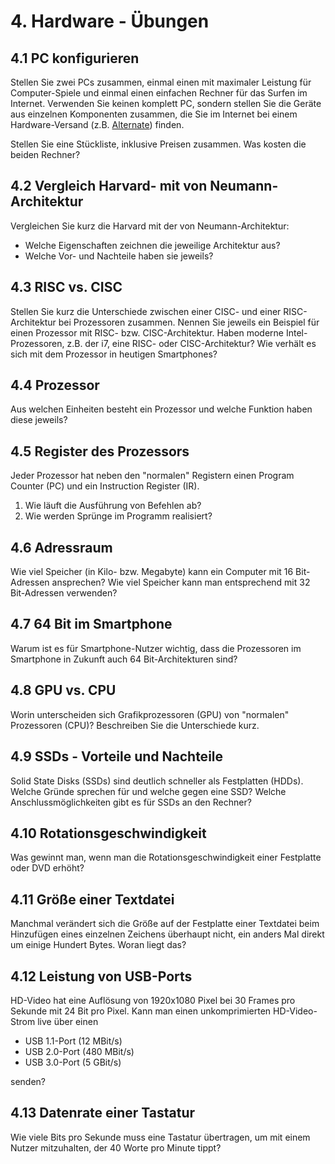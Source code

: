 # 4. Hardware - Übungen

## 4.1 PC konfigurieren
Stellen Sie zwei PCs zusammen, einmal einen mit maximaler Leistung für Computer-Spiele und einmal einen einfachen Rechner für das Surfen im Internet. Verwenden Sie keinen komplett PC, sondern stellen Sie die Geräte aus einzelnen Komponenten zusammen, die Sie im Internet bei einem Hardware-Versand (z.B. [Alternate](https://www.alternate.de)) finden.

Stellen Sie eine Stückliste, inklusive Preisen zusammen. Was kosten die beiden Rechner?


## 4.2 Vergleich Harvard- mit von Neumann-Architektur
Vergleichen Sie kurz die Harvard mit der von Neumann-Architektur:

  * Welche Eigenschaften zeichnen die jeweilige Architektur aus?
  * Welche Vor- und Nachteile haben sie jeweils?


## 4.3 RISC vs. CISC
Stellen Sie kurz die Unterschiede zwischen einer CISC- und einer RISC-Architektur bei Prozessoren zusammen. Nennen Sie jeweils ein Beispiel für einen Prozessor mit RISC- bzw. CISC-Architektur. Haben moderne Intel-Prozessoren, z.B. der i7, eine RISC- oder CISC-Architektur? Wie verhält es sich mit dem Prozessor in heutigen Smartphones?


## 4.4 Prozessor
Aus welchen Einheiten besteht ein Prozessor und welche Funktion haben diese jeweils?


## 4.5 Register des Prozessors
Jeder Prozessor hat neben den "normalen" Registern einen Program Counter (PC) und ein Instruction Register (IR).

  1. Wie läuft die Ausführung von Befehlen ab?
  2. Wie werden Sprünge im Programm realisiert?


## 4.6 Adressraum
Wie viel Speicher (in Kilo- bzw. Megabyte) kann ein Computer mit 16 Bit-Adressen ansprechen? Wie viel Speicher kann man entsprechend mit 32 Bit-Adressen verwenden?


## 4.7 64 Bit im Smartphone
Warum ist es für Smartphone-Nutzer wichtig, dass die Prozessoren im Smartphone in Zukunft auch 64 Bit-Architekturen sind?


## 4.8 GPU vs. CPU
Worin unterscheiden sich Grafikprozessoren (GPU) von "normalen" Prozessoren (CPU)? Beschreiben Sie die Unterschiede kurz.


## 4.9 SSDs - Vorteile und Nachteile
Solid State Disks (SSDs) sind deutlich schneller als Festplatten (HDDs). Welche Gründe sprechen für und welche gegen eine SSD? Welche Anschlussmöglichkeiten gibt es für SSDs an den Rechner?


## 4.10 Rotationsgeschwindigkeit
Was gewinnt man, wenn man die Rotationsgeschwindigkeit einer Festplatte oder DVD erhöht?


## 4.11 Größe einer Textdatei
Manchmal verändert sich die Größe auf der Festplatte einer Textdatei beim Hinzufügen eines einzelnen Zeichens überhaupt nicht, ein anders Mal direkt um einige Hundert Bytes. Woran liegt das?


## 4.12 Leistung von USB-Ports
HD-Video hat eine Auflösung von 1920x1080 Pixel bei 30 Frames pro Sekunde mit 24 Bit pro Pixel. Kann man einen unkomprimierten HD-Video-Strom live über einen

  * USB 1.1-Port (12 MBit/s)
  * USB 2.0-Port (480 MBit/s)
  * USB 3.0-Port (5 GBit/s)

senden?


## 4.13 Datenrate einer Tastatur
Wie viele Bits pro Sekunde muss eine Tastatur übertragen, um mit einem Nutzer mitzuhalten, der 40 Worte pro Minute tippt?


